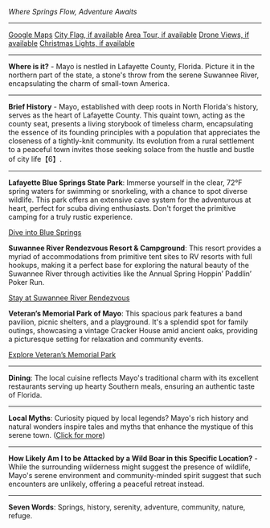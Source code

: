 *Where Springs Flow, Adventure Awaits*

---

[Google Maps](https://www.google.com/maps/place/Mayo,+FL/data=!3m1!1e3)
[City Flag, if available](https://www.google.com/search?tbm=isch&q=Mayo+FL+Flag+Picture)
[Area Tour, if available](https://www.youtube.com/results?search_query=Mayo+FL+4k+tour)
[Drone Views, if available](https://www.youtube.com/results?search_query=Mayo+FL+4k+drone)
[Christmas Lights, if available](https://www.youtube.com/results?search_query=Mayo+FL+christmas+lights&sp=CAI%253D)

---

**Where is it?** - Mayo is nestled in Lafayette County, Florida. Picture it in the northern part of the state, a stone's throw from the serene Suwannee River, encapsulating the charm of small-town America.

---

**Brief History** - Mayo, established with deep roots in North Florida's history, serves as the heart of Lafayette County. This quaint town, acting as the county seat, presents a living storybook of timeless charm, encapsulating the essence of its founding principles with a population that appreciates the closeness of a tightly-knit community. Its evolution from a rural settlement to a peaceful town invites those seeking solace from the hustle and bustle of city life【6】.

---

**Lafayette Blue Springs State Park**: Immerse yourself in the clear, 72°F spring waters for swimming or snorkeling, with a chance to spot diverse wildlife. This park offers an extensive cave system for the adventurous at heart, perfect for scuba diving enthusiasts. Don't forget the primitive camping for a truly rustic experience.

  [Dive into Blue Springs](https://www.youtube.com/results?search_query=Mayo+FL+Lafayette+Blue+Springs+State+Park)

**Suwannee River Rendezvous Resort & Campground**: This resort provides a myriad of accommodations from primitive tent sites to RV resorts with full hookups, making it a perfect base for exploring the natural beauty of the Suwannee River through activities like the Annual Spring Hoppin’ Paddlin’ Poker Run.

  [Stay at Suwannee River Rendezvous](https://www.youtube.com/results?search_query=Mayo+FL+Suwannee+River+Rendezvous+Resort)

**Veteran’s Memorial Park of Mayo**: This spacious park features a band pavilion, picnic shelters, and a playground. It's a splendid spot for family outings, showcasing a vintage Cracker House amid ancient oaks, providing a picturesque setting for relaxation and community events.

  [Explore Veteran’s Memorial Park](https://www.youtube.com/results?search_query=Mayo+FL+Veteran’s+Memorial+Park)

---

**Dining**: The local cuisine reflects Mayo's traditional charm with its excellent restaurants serving up hearty Southern meals, ensuring an authentic taste of Florida.

---

**Local Myths**: Curiosity piqued by local legends? Mayo's rich history and natural wonders inspire tales and myths that enhance the mystique of this serene town. ([Click for more](https://www.google.com/search?q=Mayo+FL+local+myths))

---

**How Likely Am I to be Attacked by a Wild Boar in this Specific Location?** - While the surrounding wilderness might suggest the presence of wildlife, Mayo's serene environment and community-minded spirit suggest that such encounters are unlikely, offering a peaceful retreat instead.

---

**Seven Words**: Springs, history, serenity, adventure, community, nature, refuge.